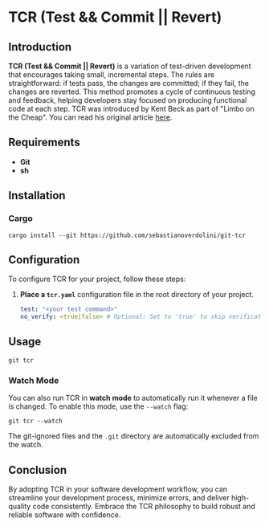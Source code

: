 # TCR (Test && Commit || Revert)

## Introduction
**TCR (Test && Commit || Revert)** is a variation of test-driven development
that encourages taking small, incremental steps. 
The rules are straightforward: if tests pass, the changes are committed; 
if they fail, the changes are reverted. 
This method promotes a cycle of continuous testing and feedback, 
helping developers stay focused on producing functional code at each step.
TCR was introduced by Kent Beck as part of "Limbo on the Cheap". 
You can read his original article [here](https://medium.com/@kentbeck_7670/test-commit-revert-870bbd756864).

## Requirements
- **Git**
- **sh**

## Installation
### Cargo
```
cargo install --git https://github.com/sebastianoverdolini/git-tcr
```

## Configuration
To configure TCR for your project, follow these steps:

1. **Place a `tcr.yaml`** configuration file 
    in the root directory of your project.

    ```yaml
    test: "<your test command>"
    no_verify: <true|false> # Optional: Set to 'true' to skip verification steps. Default is false.
    ```

## Usage
```
git tcr
```

### Watch Mode
You can also run TCR in **watch mode** to automatically run it
whenever a file is changed. To enable this mode, use the `--watch` flag:

```
git tcr --watch
```

The git-ignored files and the `.git` directory are
automatically excluded from the watch.

## Conclusion
By adopting TCR in your software development workflow, you can streamline your 
development process, minimize errors, and deliver high-quality code 
consistently. Embrace the TCR philosophy to build robust 
and reliable software with confidence.


